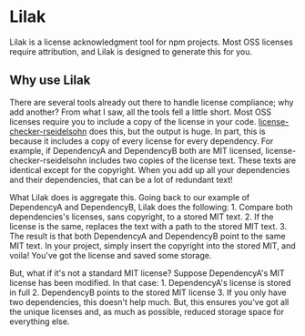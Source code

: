 # Lilak

Lilak is a license acknowledgment tool for npm projects. Most OSS licenses require attribution, and Lilak is designed to generate this for you.

## Why use Lilak

There are several tools already out there to handle license compliance; why add another? From what I saw, all the tools fell a little short. Most OSS licenses require you to include a copy of the license in your code. [license-checker-rseidelsohn](https://github.com/RSeidelsohn/license-checker-rseidelsohn) does this, but the output is huge. In part, this is because it includes a copy of every license for every dependency. For example, if DependencyA and DependencyB both are MIT licensed, license-checker-rseidelsohn includes two copies of the license text. These texts are identical except for the copyright. When you add up all your dependencies and their dependencies, that can be a lot of redundant text!

What Lilak does is aggregate this. Going back to our example of DependencyA and DependencyB, Lilak does the following: 1. Compare both dependencies's licenses, sans copyright, to a stored MIT text. 2. If the license is the same, replaces the text with a path to the stored MIT text. 3. The result is that both DependencyA and DependencyB point to the same MIT text. In your project, simply insert the copyright into the stored MIT, and voila! You've got the license and saved some storage.

But, what if it's not a standard MIT license? Suppose DependencyA's MIT license has been modified. In that case: 1. DependencyA's license is stored in full 2. DependencyB points to the stored MIT license 3. If you only have two dependencies, this doesn't help much. But, this ensures you've got all the unique licenses and, as much as possible, reduced storage space for everything else.
